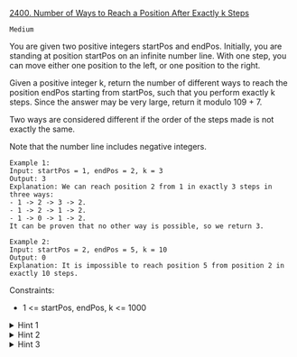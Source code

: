 [2400. Number of Ways to Reach a Position After Exactly k Steps](https://leetcode.com/problems/number-of-ways-to-reach-a-position-after-exactly-k-steps/)

`Medium`

You are given two positive integers startPos and endPos. Initially, you are standing at position startPos on an infinite number line. With one step, you can move either one position to the left, or one position to the right.

Given a positive integer k, return the number of different ways to reach the position endPos starting from startPos, such that you perform exactly k steps. Since the answer may be very large, return it modulo 109 + 7.

Two ways are considered different if the order of the steps made is not exactly the same.

Note that the number line includes negative integers.

```
Example 1:
Input: startPos = 1, endPos = 2, k = 3
Output: 3
Explanation: We can reach position 2 from 1 in exactly 3 steps in three ways:
- 1 -> 2 -> 3 -> 2.
- 1 -> 2 -> 1 -> 2.
- 1 -> 0 -> 1 -> 2.
It can be proven that no other way is possible, so we return 3.

Example 2:
Input: startPos = 2, endPos = 5, k = 10
Output: 0
Explanation: It is impossible to reach position 5 from position 2 in exactly 10 steps.
```

Constraints:

- 1 <= startPos, endPos, k <= 1000

<details>
<summary>Hint 1</summary>

How many steps to the left and to the right do you need to make exactly?
</details>
 
<details>
<summary>Hint 2</summary>

Does the order of the steps matter?
</details>
 
<details>
<summary>Hint 3</summary>

Use combinatorics to find the number of ways to order the steps.
</details>
 